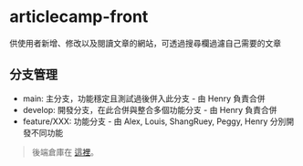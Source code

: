 # articlecamp-front

供使用者新增、修改以及閱讀文章的網站，可透過搜尋欄過濾自己需要的文章

## 分支管理
* main: 主分支，功能穩定且測試過後併入此分支 - 由 Henry 負責合併
* develop: 開發分支，在此合併與整合多個功能分支 - 由 Henry 負責合併
* feature/XXX: 功能分支 - 由 Alex, Louis, ShangRuey, Peggy, Henry 分別開發不同功能

> 後端倉庫在 [這裡](https://github.com/j32u4ukh/articlecamp-back)。